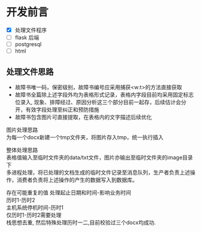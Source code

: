 # 开发前言  

- [x] 处理文件程序  
- [ ] flask 后端  
- [ ] postgresql  
- [ ] html  

## 处理文件思路  

- 故障书唯一码，保密级别，故障书编号应采用捕获<w:t>的方法直接获取  
- 故障书全篇除上述字段外均为表格形式记录，表格内字段目前均采用固定标志位录入, 现象、排障经过、原因分析这三个部分目前一起存，后续估计会分开，有效字段处理至纠正和预防措施
- 故障书包含图片可直接提取，在表格内的文字描述后续优化

图片处理思路  
为每一个docx新建一个tmp文件夹，将图片存入tmp，统一执行插入  

整体处理思路  
表格值输入至临时文件夹的data/txt文件，图片亦输出至临时文件夹的image目录下  
多进程处理，将已处理的文档生成的临时文件记录至消息队列，生产者负责上述操作，消费者负责将上述操作的产生的数据写入到数据库。  

存在可能重复的值
处理起止日期和时间-影响业务时间  
历时1-历时2  
主机系统停机时间-历时1  
仅历时1-历时2需要处理  
栈思想去重, 然后特殊处理历时一二,目前校验过三个docx均成功.
